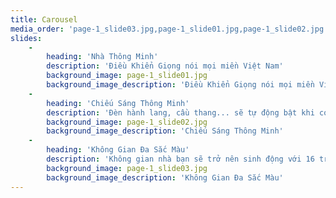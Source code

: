 ```yaml
---
title: Carousel
media_order: 'page-1_slide03.jpg,page-1_slide01.jpg,page-1_slide02.jpg'
slides:
    -
        heading: 'Nhà Thông Minh'
        description: 'Điều Khiển Giọng nói mọi miền Việt Nam'
        background_image: page-1_slide01.jpg
        background_image_description: 'Điều Khiển Giọng nói mọi miền Việt Nam'
    -
        heading: 'Chiếu Sáng Thông Minh'
        description: 'Đèn hành lang, cầu thang... sẽ tự động bật khi có người di chuyển và tắt khi không có người. Ngoài ra, bạn có thể bậ/tắt hệ thống chiếu sáng bằng giọng nói tiếng Việt, giải pháp mang đến cuộc sống vạn tiện nghi cho gia đình bạn.'
        background_image: page-1_slide02.jpg
        background_image_description: 'Chiếu Sáng Thông Minh'
    -
        heading: 'Không Gian Đa Sắc Màu'
        description: 'Không gian nhà bạn sẽ trở nên sinh động với 16 triệu màu sắc tùy biến theo từng không gian và sự kiện, giúp bạn có một bữa tiệc sinh nhật, đêm noel hay năm mới lãng mạn và hạnh phúc.'
        background_image: page-1_slide03.jpg
        background_image_description: 'Không Gian Đa Sắc Màu'
---
```


